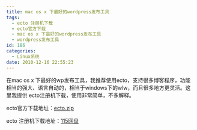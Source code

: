 ```yaml
---
title: mac os x 下最好的wordpress发布工具
tags:
  - ecto 注册机下载
  - ecto官方下载
  - mac os x 下最好的wordpress发布工具
  - wordpress发布工具
id: 186
categories:
  - Linux系统
date: 2010-12-16 22:55:23
---
```


在mac os x 下最好的wp发布工具，我推荐使用ecto，支持很多博客程序，功能相当的强大、语言自动的，相当于windows下的wlw，而且很多地方更灵活。这里我提供 ecto注册机下载，使用非常简单，不多解释。

ecto官方下载地址：[ecto.zip](http://downloads.illumineX.com/downloads/ecto.zip)

ecto 注册机下载地址：[115网盘](http://u.115.com/file/f54d85c573)